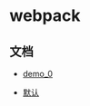 # webpack

## 文档
- [demo_0](https://zhuanlan.zhihu.com/p/20367175?columnSlug=FrontendMagazine)

- [默认](https://mp.weixin.qq.com/s/MHe6U7G97CWh1vjJn3xPJQ)
